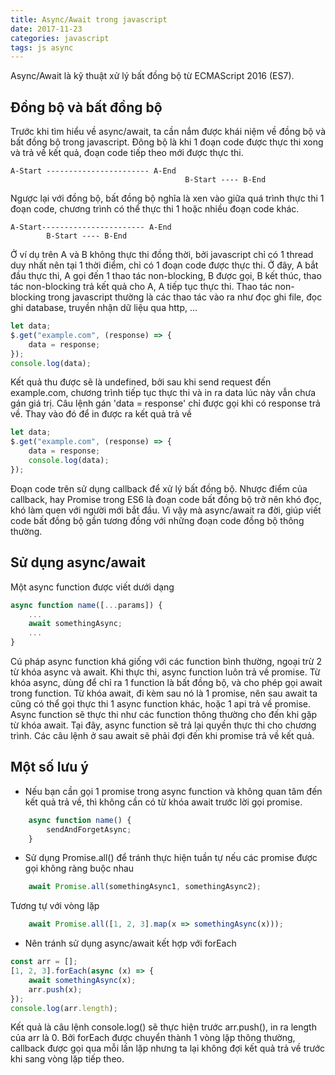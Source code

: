 ```yaml
---
title: Async/Await trong javascript
date: 2017-11-23
categories: javascript
tags: js async 
---
```

Async/Await là kỹ thuật xử lý bất đồng bộ từ ECMAScript 2016 (ES7).
<!--more -->
## Đồng bộ và bất đồng bộ

Trước khi tìm hiểu về async/await, ta cần nắm được khái niệm về đồng bộ và bất đồng bộ trong javascript.
Đông bộ là khi 1 đoạn code được thực thi xong và trả về kết quả, đoạn code tiếp theo mới được thực thi.

```
A-Start ----------------------- A-End
                                       B-Start ---- B-End
```

Ngược lại với đồng bộ, bất đồng bộ nghĩa là xen vào giữa quá trình thực thi 1 đoạn code, chương trình có thể thực thi 1 hoặc nhiều đoạn code khác.

```
A-Start----------------------- A-End
        B-Start ---- B-End    
```

Ở ví dụ trên A và B không thực thi đồng thời, bởi javascript chỉ có 1 thread duy nhất nên tại 1 thời điểm, chỉ có 1 đoạn code được thực thi. Ở đây, A bắt đầu thực thi, A gọi đến 1 thao tác non-blocking, B được gọi, B kết thúc, thao tác non-blocking trả kết quả cho A, A tiếp tục thực thi. Thao tác non-blocking trong javascript thường là các thao tác vào ra như đọc ghi file, đọc ghi database, truyền nhận dữ liệu qua http, ...

```javascript
let data;
$.get("example.com", (response) => {
    data = response;
});
console.log(data);
```

Kết quả thu được sẽ là undefined, bởi sau khi send request đến example.com, chương trình tiếp tục thực thi và in ra data lúc này vẫn chưa gán giá trị. Câu lệnh gán 'data = response' chỉ được gọi khi có response trả về.
Thay vào đó để in được ra kết quả trả về

```javascript
let data;
$.get("example.com", (response) => {
    data = response;
    console.log(data);
});
```

Đoạn code trên sử dụng callback để xử lý bất đồng bộ. Nhược điểm của callback, hay Promise trong ES6 là đoạn code bất đồng bộ trở nên khó đọc, khó làm quen với người mới bắt đầu. Vì vậy mà async/await ra đời, giúp viết code bất đồng bộ gần tương đồng với những đoạn code đồng bộ thông thường.

## Sử dụng async/await

Một async function được viết dưới dạng

```javascript
async function name([...params]) {
	...
    await somethingAsync;
    ...
}
```

Cú pháp async function khá giống với các function bình thường, ngoại trừ 2 từ khóa async và await. Khi thực thi, async function luôn trả về promise.
Từ khóa async, dùng để chỉ ra 1 function là bất đồng bộ, và cho phép gọi await trong function.
Từ khóa await, đi kèm sau nó là 1 promise, nên sau await ta cũng có thể gọi thực thi 1 async function khác, hoặc 1 api trả về promise.
Async function sẽ thực thi như các function thông thường cho đến khi gặp từ khóa await. Tại đây, async function sẽ trả lại quyền thực thi cho chương trình. Các câu lệnh ở sau await sẽ phải đợi đến khi promise trả về kết quả.

## Một số lưu ý

- Nếu bạn cần gọi 1 promise trong async function và không quan tâm đến kết quả trả về, thì không cần có từ khóa await trước lời gọi promise.

```javascript
    async function name() {
        sendAndForgetAsync;
    }
```

- Sử dụng Promise.all() để tránh thực hiện tuần tự nếu các promise được gọi không ràng buộc nhau

```javascript
    await Promise.all(somethingAsync1, somethingAsync2);
```

Tương tự với vòng lặp

```javascript
    await Promise.all([1, 2, 3].map(x => somethingAsync(x)));
```

- Nên tránh sử dụng async/await kết hợp với forEach

```javascript
const arr = [];
[1, 2, 3].forEach(async (x) => {
    await somethingAsync(x);
    arr.push(x);
});
console.log(arr.length);
```

Kết quả là câu lệnh console.log() sẽ thực hiện trước arr.push(), in ra length của arr là 0. Bởi forEach được chuyển thành 1 vòng lặp thông thường, callback được gọi qua mỗi lần lặp nhưng ta lại không đợi kết quả trả về trước khi sang vòng lặp tiếp theo.
